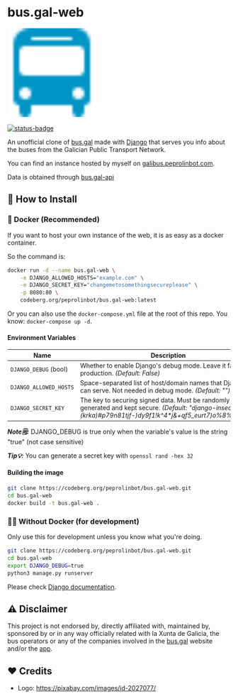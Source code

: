 # bus.gal-web

<img src="buses/static/buses/logo.svg" alt="bus.gal-telegram" width=200/>

[![status-badge](https://woodpecker.peprolinbot.com/api/badges/peprolinbot/bus.gal-web/status.svg)](https://woodpecker.peprolinbot.com/peprolinbot/bus.gal-web)

An unofficial clone of [bus.gal](https://www.bus.gal/) made with [Django](https://www.djangoproject.com/) that serves you info about the buses from the Galician Public Transport Network. 

You can find an instance hosted by myself on [galibus.peprolinbot.com](https://galibus.peprolinbot.com).

Data is obtained through  [bus.gal-api](https://github.com/peprolinbot/bus.gal-api)

## 🔧 How to Install

### 🐳 Docker (Recommended)

If you want to host your own instance of the web, it is as easy as a docker container.

So the command is:
 
```bash
docker run -d --name bus.gal-web \
    -e DJANGO_ALLOWED_HOSTS="example.com" \
    -e DJANGO_SECRET_KEY="changemetosomethingsecureplease" \
    -p 8080:80 \
    codeberg.org/peprolinbot/bus.gal-web:latest
```

Or you can also use the `docker-compose.yml` file at the root of this repo. You know: `docker-compose up -d`.

#### Environment Variables

| Name                     | Description |
|--------------------------|-------------|
| `DJANGO_DEBUG` (bool)    | Whether to enable Django's debug mode. Leave it false in production. _(Default: False)_
| `DJANGO_ALLOWED_HOSTS` | Space-separated list of host/domain names that Django can serve. Not needed in debug mode. _(Default: "")_
| `DJANGO_SECRET_KEY`  |  The key to securing signed data. Must be randomly generated and kept secure. _(Default: "django-insecure-(krka)#p79n81tjf-)dy9f1!k^4*j&+qf5_eurt7)o%8%mr1ce")_

_**Note🗒️:**_ DJANGO_DEBUG is true only when the variable's value is the string "true" (not case sensitive)

_**Tip💡:**_ You can generate a secret key with `openssl rand -hex 32`

#### Building the image

```bash
git clone https://codeberg.org/peprolinbot/bus.gal-web.git
cd bus.gal-web
docker build -t bus.gal-web .
```

### 💪🏻 Without Docker (for development)

Only use this for development unless you know what you're doing.

```bash
git clone https://codeberg.org/peprolinbot/bus.gal-web.git
cd bus.gal-web
export DJANGO_DEBUG=true
python3 manage.py runserver
```

Please check [Django documentation](https://docs.djangoproject.com/en/4.1/).

## ⚠️ Disclaimer

This project is not endorsed by, directly affiliated with, maintained by, sponsored by or in any way officially related with la Xunta de Galicia, the bus operators or any of the companies involved in the [bus.gal](https://www.bus.gal/) website and/or the [app](https://play.google.com/store/apps/details?id=gal.xunta.transportepublico).

## ❤️ Credits

- Logo: https://pixabay.com/images/id-2027077/